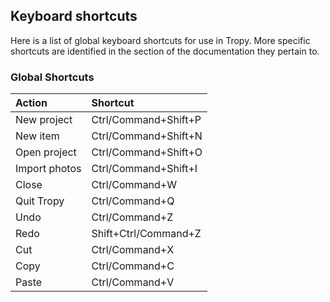 ## Keyboard shortcuts

Here is a list of global keyboard shortcuts for use in Tropy. More specific shortcuts are identified in the section of the documentation they pertain to.

### Global Shortcuts

| Action | Shortcut |
| :--- | :--- |
| New project | Ctrl/Command+Shift+P |
| New item | Ctrl/Command+Shift+N |
| Open project | Ctrl/Command+Shift+O |
| Import photos | Ctrl/Command+Shift+I |
| Close | Ctrl/Command+W |
| Quit Tropy | Ctrl/Command+Q |
| Undo | Ctrl/Command+Z |
| Redo | Shift+Ctrl/Command+Z |
| Cut | Ctrl/Command+X |
| Copy | Ctrl/Command+C |
| Paste | Ctrl/Command+V |



